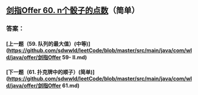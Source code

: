 ## [剑指Offer 60. n个骰子的点数](https://leetcode-cn.com/problems/merge-two-sorted-lists/)（简单）





### 答案：



#### [上一题（59. 队列的最大值）(中等)](https://github.com/sdwwld/leetCode/blob/master/src/main/java/com/wld/java/offer/剑指Offer 59- II.md)

#### [下一题（61. 扑克牌中的顺子）(简单)](https://github.com/sdwwld/leetCode/blob/master/src/main/java/com/wld/java/offer/剑指Offer 61.md)